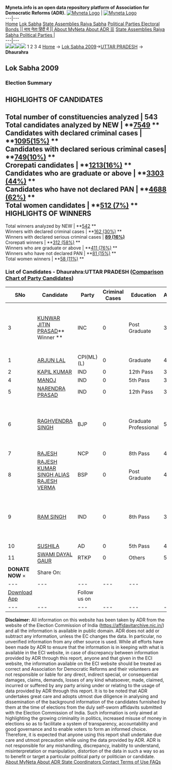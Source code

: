 **Myneta.info is an open data repository platform of Association for Democratic Reforms (ADR).**
[![Myneta Logo](https://www.myneta.info/lib/img/myneta-logo.png)](https://www.myneta.info/) | [![Myneta Logo](https://www.myneta.info/lib/img/adr-logo.png)](https://adrindia.org)  
---|---  
[Home](https://www.myneta.info/) [Lok Sabha](https://www.myneta.info/#ls "Lok Sabha") [ State Assemblies ](https://www.myneta.info/#sa "State Assemblies") [Rajya Sabha](https://www.myneta.info/#rs "Rajya Sabha") [Political Parties ](https://www.myneta.info/party "Political Parties") [ Electoral Bonds ](https://www.myneta.info/electoral_bonds "Electoral Bonds") [ || माय नेता हिंदी में || ](https://translate.google.co.in/translate?prev=hp&hl=en&js=y&u=www.myneta.info&sl=en&tl=hi&history_state0=) [ About MyNeta ](https://adrindia.org/content/about-myneta) [ About ADR ](https://adrindia.org/about-adr/who-we-are) [☰](javascript:void\(0\))
[ State Assemblies ](https://www.myneta.info/#sa "State Assemblies") [ Rajya Sabha ](https://www.myneta.info/#rs "Rajya Sabha") [ Political Parties ](https://www.myneta.info/party "Political Parties")
|   
---|---  
![](https://www.myneta.info/lib/img/banner/banner-1.png)![](https://www.myneta.info/lib/img/banner/banner-2.png)![](https://www.myneta.info/lib/img/banner/banner-3.png)![](https://www.myneta.info/lib/img/banner/banner-4.png)
1  2  3  4 
[Home](https://www.myneta.info/) → [Lok Sabha 2009](https://www.myneta.info/ls2009/)→[UTTAR PRADESH](https://www.myneta.info/ls2009/index.php?action=show_constituencies&state_id=24) → **Dhaurahra**
### 
## Lok Sabha 2009
###  Election Summary 
HIGHLIGHTS OF CANDIDATES  
---  
Total number of constituencies analyzed |  543   
Total candidates analyzed by NEW | **[7549](https://www.myneta.info/ls2009/index.php?action=summary&subAction=candidates_analyzed&sort=candidate#summary) **  
Candidates with declared criminal cases | **[1095(15%)](https://www.myneta.info/ls2009/index.php?action=summary&subAction=crime&sort=candidate#summary) **  
Candidates with declared serious criminal cases| **[749(10%)](https://www.myneta.info/ls2009/index.php?action=summary&subAction=serious_crime&sort=candidate#summary) **  
Crorepati candidates | **[1213(16%)](https://www.myneta.info/ls2009/index.php?action=summary&subAction=crorepati&sort=candidate#summary) **  
Candidates who are graduate or above | **[3303 (44%)](https://www.myneta.info/ls2009/index.php?action=summary&subAction=education&sort=candidate#summary) **  
Candidates who have not declared PAN | **[4688 (62%)](https://www.myneta.info/ls2009/index.php?action=summary&subAction=without_pan&sort=candidate#summary) **  
Total women candidates | **[512 (7%)](https://www.myneta.info/ls2009/index.php?action=summary&subAction=women_candidate&sort=candidate#summary) **  
HIGHLIGHTS OF WINNERS  
---  
Total winners analyzed by NEW | **[542](https://www.myneta.info/ls2009/index.php?action=summary&subAction=winner_analyzed&sort=candidate#summary) **  
Winners with declared criminal cases | **[162 (30%)](https://www.myneta.info/ls2009/index.php?action=summary&subAction=winner_crime&sort=candidate#summary) **  
Winners with declared serious criminal cases | **[89 (16%)](https://www.myneta.info/ls2009/index.php?action=summary&subAction=winner_serious_crime&sort=candidate#summary)**  
Crorepati winners | **[312 (58%)](https://www.myneta.info/ls2009/index.php?action=summary&subAction=winner_crorepati&sort=candidate#summary) **  
Winners who are graduate or above | **[411 (76%)](https://www.myneta.info/ls2009/index.php?action=summary&subAction=winner_education&sort=candidate#summary) **  
Winners who have not declared PAN | **[81 (15%)](https://www.myneta.info/ls2009/index.php?action=summary&subAction=winner_without_pan&sort=candidate#summary) **  
Total women winners | **[58 (11%)](https://www.myneta.info/ls2009/index.php?action=summary&subAction=winner_women&sort=candidate#summary) **  
### List of Candidates - Dhaurahra:UTTAR PRADESH ([Comparison Chart of Party Candidates](https://www.myneta.info/ls2009/comparisonchart.php?constituency_id=525))
SNo | Candidate| Party| Criminal Cases| Education| Age| Total Assets| Liabilities  
---|---|---|---|---|---|---|---  
3  | [KUNWAR JITIN PRASAD](https://www.myneta.info/ls2009/candidate.php?candidate_id=8706)** Winner ** | INC | 0 | Post Graduate| 36 | ![](https://myneta.info/image_v2.php?myneta_folder=ls2009&candidate_id=8706&col=ta) | ![](https://myneta.info/image_v2.php?myneta_folder=ls2009&candidate_id=8706&col=lia)  
1  | [ARJUN LAL](https://www.myneta.info/ls2009/candidate.php?candidate_id=8710) | CPI(ML)(L) | 0 | Graduate| 45 | Rs 57,500 ~ 57 Thou+ | Rs 0 ~   
2  | [KAPIL KUMAR](https://www.myneta.info/ls2009/candidate.php?candidate_id=8713) | IND | 0 | 12th Pass| 35 | Rs 4,42,000 ~ 4 Lacs+ | Rs 0 ~   
4  | [MANOJ](https://www.myneta.info/ls2009/candidate.php?candidate_id=8715) | IND | 0 | 5th Pass| 34 | Rs 19,91,000 ~ 19 Lacs+ | Rs 0 ~   
5  | [NARENDRA PRASAD](https://www.myneta.info/ls2009/candidate.php?candidate_id=8714) | IND | 0 | 12th Pass| 36 | Rs 10,03,000 ~ 10 Lacs+ | Rs 0 ~   
6  | [RAGHVENDRA SINGH](https://www.myneta.info/ls2009/candidate.php?candidate_id=8707) | BJP | 0 | Graduate Professional| 58 | ![](https://myneta.info/image_v2.php?myneta_folder=ls2009&candidate_id=8707&col=ta) | ![](https://myneta.info/image_v2.php?myneta_folder=ls2009&candidate_id=8707&col=lia)  
7  | [RAJESH](https://www.myneta.info/ls2009/candidate.php?candidate_id=8708) | NCP | 0 | 8th Pass| 44 | Rs 8,61,443 ~ 8 Lacs+ | Rs 0 ~   
8  | [RAJESH KUMAR SINGH ALIAS RAJESH VERMA](https://www.myneta.info/ls2009/candidate.php?candidate_id=8709) | BSP | 0 | Post Graduate| 49 | Rs 53,93,555 ~ 53 Lacs+ | Rs 3,78,721 ~ 3 Lacs+  
9  | [RAM SINGH](https://www.myneta.info/ls2009/candidate.php?candidate_id=8716) | IND | 0 | 8th Pass| 34 | ![](https://myneta.info/image_v2.php?myneta_folder=ls2009&candidate_id=8716&col=ta) | ![](https://myneta.info/image_v2.php?myneta_folder=ls2009&candidate_id=8716&col=lia)  
10  | [SUSHILA](https://www.myneta.info/ls2009/candidate.php?candidate_id=8712) | AD | 0 | 5th Pass| 47 | Rs 13,07,711 ~ 13 Lacs+ | Rs 0 ~   
11  | [SWAMI DAYAL GAUR](https://www.myneta.info/ls2009/candidate.php?candidate_id=8711) | RTKP | 0 | Others| 53 | Rs 12,87,616 ~ 12 Lacs+ | Rs 0 ~   
|  **DONATE NOW** × |  Share On:  | [](https://api.whatsapp.com/send?text=https%3A%2F%2Fmyneta.info%2Fpunjab2022%2Findex.php%3Faction%3Dshow_constituencies%26state_id%3D19) | [](https://www.facebook.com/sharer/sharer.php?u=https%3A%2F%2Fmyneta.info%2Fpunjab2022%2Findex.php%3Faction%3Dshow_constituencies%26state_id%3D19) | [](https://twitter.com/share?url=https%3A%2F%2Fmyneta.info%2Fpunjab2022%2Findex.php%3Faction%3Dshow_constituencies%26state_id%3D19)  
---|---|---|---|---  
| [ Download App ](https://play.google.com/store/apps/details?id=com.webrosoft.myneta1&pcampaignid=pcampaignidMKT-Other-global-all-co-prtnr-py-PartBadge-Mar2515-1) | [](https://play.google.com/store/apps/details?id=com.webrosoft.myneta1&pcampaignid=pcampaignidMKT-Other-global-all-co-prtnr-py-PartBadge-Mar2515-1) |  Follow us on  | [](https://www.facebook.com/adrindia.org/) | [](https://twitter.com/adrspeaks) | [](https://groups.google.com/g/national-election-watch?hl=en&pli=1) | [](https://www.instagram.com/adrspeaks/) | [](https://www.youtube.com/user/adrspeaks) | [](https://sharechat.com/profile/adrspeaks)  
---|---|---|---|---|---|---|---|---  
**Disclaimer:** All information on this website has been taken by ADR from the website of the Election Commission of India (https://affidavitarchive.nic.in/) and all the information is available in public domain. ADR does not add or subtract any information, unless the EC changes the data. In particular, no unverified information from any other source is used. While all efforts have been made by ADR to ensure that the information is in keeping with what is available in the ECI website, in case of discrepancy between information provided by ADR through this report, anyone and that given in the ECI website, the information available on the ECI website should be treated as correct and Association for Democratic Reforms and their volunteers are not responsible or liable for any direct, indirect special, or consequential damages, claims, demands, losses of any kind whatsoever, made, claimed, incurred or suffered by any party arising under or relating to the usage of data provided by ADR through this report. It is to be noted that ADR undertakes great care and adopts utmost due diligence in analysing and dissemination of the background information of the candidates furnished by them at the time of elections from the duly self-sworn affidavits submitted with the Election Commission of India. Such information is only aimed at highlighting the growing criminality in politics, increased misuse of money in elections so as to facilitate a system of transparency, accountability and good governance and to enable voters to form an informed choice. Therefore, it is expected that anyone using this report shall undertake due care and utmost precaution while using the data provided by ADR. ADR is not responsible for any mishandling, discrepancy, inability to understand, misinterpretation or manipulation, distortion of the data in such a way so as to benefit or target a particular political party or politician or candidate. 
[ About MyNeta ](https://adrindia.org/content/about-myneta) [ About ADR ](https://adrindia.org/about-adr/who-we-are) [ State Coordinators ](https://adrindia.org/about-adr/state-coordinators) [ Contact ](https://adrindia.org/contact-us) [ Terms of Use ](https://adrindia.org/content/adr-terms-use) [ FAQs ](https://adrindia.org/content/faqs)
